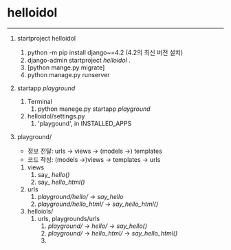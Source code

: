 # helloidol

---

1. startproject helloidol
   1. python -m pip install django~=4.2 (4.2의 최신 버전 설치)
   2. django-admin startproject _helloidol_ .
   3. [python mange.py migrate]
   4. python manage.py runserver
   

2. startapp _playground_
   1. Terminal
      1. python manege.py startapp _playground_
   2. helloidol/settings.py
      1. 'playgound', in INSTALLED_APPS
   

3. playground/
   - 정보 전달: urls -> views -> (models ->) templates
   - 코드 작성: (models ->)views -> templates -> urls
   1. views
      1. say_ _hello()_
      2. say_ _hello_html()_
   2. urls
      1. _playground/hello/_ -> _say_hello_
      2. _playground/hello_html/_ -> _say_hello_html()_
   3. helloiols/
      1. urls, playgrounds/urls
         1. _playground/_ -> _hello/_ -> _say_hello()_
         2. _playground/_ -> _hello_html/_ -> _say_hello_html()_
         3. 